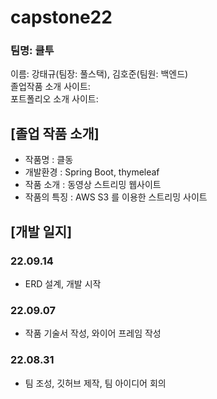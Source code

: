# capstone22
### 팀명: 클투
이름: 강태규(팀장: 풀스택), 김호준(팀원: 백엔드)<br>
졸업작품 소개 사이트:<br>
포트폴리오 소개 사이트:<br>

## [졸업 작품 소개]
- 작품명 : 클동
- 개발환경 : Spring Boot, thymeleaf
- 작품 소개 : 동영상 스트리밍 웹사이트
- 작품의 특징 : AWS S3 를 이용한 스트리밍 사이트


## [개발 일지]
### 22.09.14
 - ERD 설계, 개발 시작
 
### 22.09.07
 - 작품 기술서 작성, 와이어 프레임 작성

### 22.08.31
 - 팀 조성, 깃허브 제작, 팀 아이디어 회의
